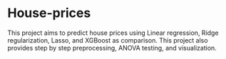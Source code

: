 # House-prices
This project aims to predict house prices using Linear regression, Ridge regularization, Lasso, and XGBoost as comparison. This project also provides step by step preprocessing, ANOVA testing, and visualization.
